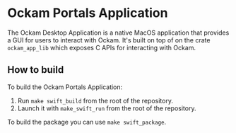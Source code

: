 # Ockam Portals Application


The Ockam Desktop Application is a native MacOS application that provides a GUI for users to interact with Ockam.
It's built on top of on the crate `ockam_app_lib` which exposes C APIs for interacting with Ockam.

## How to build

To build the Ockam Portals Application:
1. Run `make swift_build` from the root of the repository.
2. Launch it with `make_swift_run` from the root of the repository.

To build the package you can use `make swift_package`.
